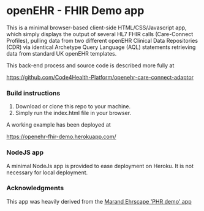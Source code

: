 # openEHR - FHIR Demo app

This is a minimal browser-based client-side HTML/CSS/Javascript app, which simply displays the output of several HL7 FHIR calls (Care-Connect Profiles), pulling data from two different openEHR Clinical Data Repositories (CDR) via identical Archetype Query Language (AQL) statements retrieving data from standard UK openEHR templates.

This back-end process and source code is described more fully at

https://github.com/Code4Health-Platform/openehr-care-connect-adaptor

### Build instructions

1. Download or clone this repo to your machine.
2. Simply run the index.html file in your browser.


A working example has been deployed at

https://openehr-fhir-demo.herokuapp.com/


### NodeJS app

A minimal NodeJs app is provided to ease deployment on Heroku. It is not necessary for local deployment.

### Acknowledgments

This app was heavily derived from the [Marand Ehrscape 'PHR demo' app](https://github.com/ehrscape/examples/tree/master/demo)
